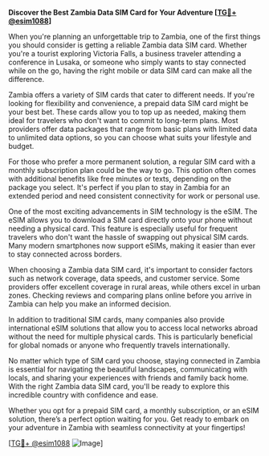 **Discover the Best Zambia Data SIM Card for Your Adventure [[TG💪+ @esim1088](https://t.me/s/esim1088)]**

When you're planning an unforgettable trip to Zambia, one of the first things you should consider is getting a reliable Zambia data SIM card. Whether you're a tourist exploring Victoria Falls, a business traveler attending a conference in Lusaka, or someone who simply wants to stay connected while on the go, having the right mobile or data SIM card can make all the difference.

Zambia offers a variety of SIM cards that cater to different needs. If you're looking for flexibility and convenience, a prepaid data SIM card might be your best bet. These cards allow you to top up as needed, making them ideal for travelers who don't want to commit to long-term plans. Most providers offer data packages that range from basic plans with limited data to unlimited data options, so you can choose what suits your lifestyle and budget.

For those who prefer a more permanent solution, a regular SIM card with a monthly subscription plan could be the way to go. This option often comes with additional benefits like free minutes or texts, depending on the package you select. It's perfect if you plan to stay in Zambia for an extended period and need consistent connectivity for work or personal use.

One of the most exciting advancements in SIM technology is the eSIM. The eSIM allows you to download a SIM card directly onto your phone without needing a physical card. This feature is especially useful for frequent travelers who don't want the hassle of swapping out physical SIM cards. Many modern smartphones now support eSIMs, making it easier than ever to stay connected across borders.

When choosing a Zambia data SIM card, it's important to consider factors such as network coverage, data speeds, and customer service. Some providers offer excellent coverage in rural areas, while others excel in urban zones. Checking reviews and comparing plans online before you arrive in Zambia can help you make an informed decision.

In addition to traditional SIM cards, many companies also provide international eSIM solutions that allow you to access local networks abroad without the need for multiple physical cards. This is particularly beneficial for global nomads or anyone who frequently travels internationally.

No matter which type of SIM card you choose, staying connected in Zambia is essential for navigating the beautiful landscapes, communicating with locals, and sharing your experiences with friends and family back home. With the right Zambia data SIM card, you'll be ready to explore this incredible country with confidence and ease.

Whether you opt for a prepaid SIM card, a monthly subscription, or an eSIM solution, there’s a perfect option waiting for you. Get ready to embark on your adventure in Zambia with seamless connectivity at your fingertips! 

[[TG💪+ @esim1088](https://t.me/s/esim1088) ![Image](https://i.postimg.cc/Y0z9fWf4/image.png)]